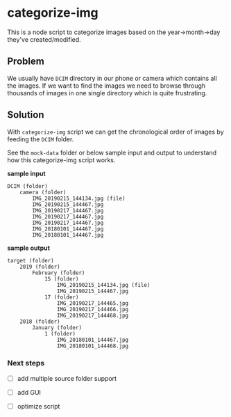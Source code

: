 # categorize-img

This is a node script to categorize images based on the year->month->day they've created/modified.

## Problem

We usually have `DCIM` directory in our phone or camera which contains all the images. If we want to find the images we need to browse through thousands of images in one single directory which is quite frustrating.

## Solution

With `categorize-img` script we can get the chronological order of images by feeding the `DCIM` folder.

See the `mock-data` folder or below sample input and output to understand how this categorize-img script works.

**sample input**

```
DCIM (folder)
    camera (folder)
        IMG_20190215_144134.jpg (file)
        IMG_20190215_144467.jpg
        IMG_20190217_144467.jpg
        IMG_20190217_144467.jpg
        IMG_20190217_144467.jpg
        IMG_20180101_144467.jpg
        IMG_20180101_144467.jpg
```

**sample output**
```
target (folder)
    2019 (folder)
        February (folder)
            15 (folder)
                IMG_20190215_144134.jpg (file)
                IMG_20190215_144467.jpg
            17 (folder)
                IMG_20190217_144465.jpg
                IMG_20190217_144466.jpg
                IMG_20190217_144468.jpg
    2018 (folder)
        January (folder)
            1 (folder)
                IMG_20180101_144467.jpg
                IMG_20180101_144468.jpg
```

### Next steps

- [ ] add multiple source folder support
- [ ] add GUI
- [ ] optimize script
  
